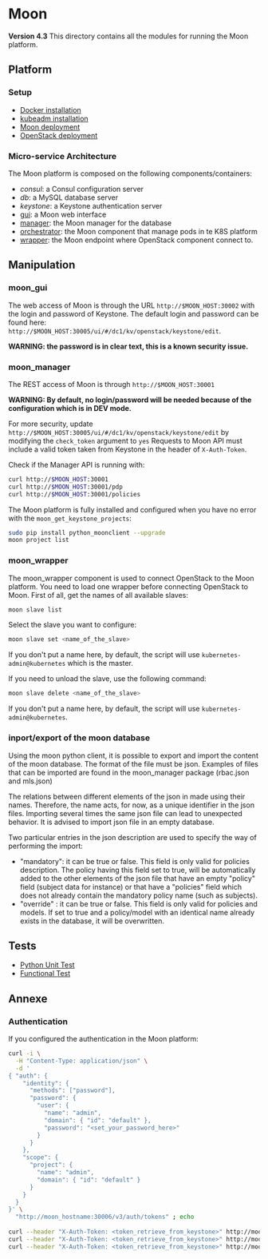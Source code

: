 # Moon
__Version 4.3__
This directory contains all the modules for running the Moon platform.


## Platform 
### Setup
- [Docker installation](tools/moon_kubernetes/README.md)
- [kubeadm installation](tools/moon_kubernetes/README.md)
- [Moon deployment](tools/moon_kubernetes/README.md)
- [OpenStack deployment](tools/openstack/README.md)

### Micro-service Architecture
The Moon platform is composed on the following components/containers:
- *consul*: a Consul configuration server
- *db*: a MySQL database server
- *keystone*: a Keystone authentication server
- [gui](moon_gui/README.md): a Moon web interface
- [manager](moon_manager/README.md): the Moon manager for the database
- [orchestrator](moon_orchestrator/README.md): the Moon component that manage pods in te K8S platform
- [wrapper](moon_wrapper/README.md): the Moon endpoint where OpenStack component connect to.


## Manipulation
### moon_gui
The web access of Moon is through the URL `http://$MOON_HOST:30002` with the login and password of Keystone.
The default login and password can be found here: `http://$MOON_HOST:30005/ui/#/dc1/kv/openstack/keystone/edit`.  

**WARNING: the password is in clear text, this is a known security issue.**

### moon_manager
The REST access of Moon is through `http://$MOON_HOST:30001`

**WARNING: By default, no login/password will be needed because of the configuration which is in DEV mode.**

For more security, update `http://$MOON_HOST:30005/ui/#/dc1/kv/openstack/keystone/edit` by modifying the `check_token` argument to `yes`
Requests to Moon API must include a valid token taken from Keystone in the header of `X-Auth-Token`.

Check if the Manager API is running with:
```bash
curl http://$MOON_HOST:30001
curl http://$MOON_HOST:30001/pdp
curl http://$MOON_HOST:30001/policies
```

The Moon platform is fully installed and configured when you have no error with the `moon_get_keystone_projects`:
```bash
sudo pip install python_moonclient --upgrade
moon project list
```

### moon_wrapper
The moon_wrapper component is used to connect OpenStack to the Moon platform.
You need to load one wrapper before connecting OpenStack to Moon.
First of all, get the names of all available slaves:
```bash
moon slave list
```
Select the slave you want to configure:
```bash
moon slave set <name_of_the_slave>
```
If you don't put a name here, by default, the script will use `kubernetes-admin@kubernetes`
which is the master.

If you need to unload the slave, use the following command:
```bash
moon slave delete <name_of_the_slave>
```
If you don't put a name here, by default, the script will use `kubernetes-admin@kubernetes`.

### inport/export of the moon database
Using the moon python client, it is possible to export and import the content of the moon database. The format of the file must be json. Examples of files that can be imported are found in the moon_manager package (rbac.json and mls.json)

The relations between different elements of the json in made using their names. Therefore, the name acts, for now, as a unique identifier in the json files. Importing several times the same json file can lead to unexpected behavior. It is advised to import json file in an empty database.

Two particular entries in the json description are used to specify the way of performing the import:
 - "mandatory": it can be true or false. This field is only valid for policies description. The policy having this field set to true, will be automatically added to the other elements of the json file that have an empty "policy" field (subject data for instance) or that have a "policies" field which does not already contain the mandatory policy name (such as subjects). 
 - "override" : it can be true or false. This field is only valid for policies and models. If set to true and a policy/model with an identical name already exists in the database, it will be overwritten.


## Tests
- [Python Unit Test](tests/python_unit/README.md)
- [Functional Test](tests/functional/README.md)


## Annexe
### Authentication
If you configured the authentication in the Moon platform:
```bash
curl -i \
  -H "Content-Type: application/json" \
  -d '
{ "auth": {
    "identity": {
      "methods": ["password"],
      "password": {
        "user": {
          "name": "admin",
          "domain": { "id": "default" },
          "password": "<set_your_password_here>"
        }
      }
    },
    "scope": {
      "project": {
        "name": "admin",
        "domain": { "id": "default" }
      }
    }
  }
}' \
  "http://moon_hostname:30006/v3/auth/tokens" ; echo
  
curl --header "X-Auth-Token: <token_retrieve_from_keystone>" http://moon_hostname:30001
curl --header "X-Auth-Token: <token_retrieve_from_keystone>" http://moon_hostname:30001/pdp
curl --header "X-Auth-Token: <token_retrieve_from_keystone>" http://moon_hostname:30001/policies
```
